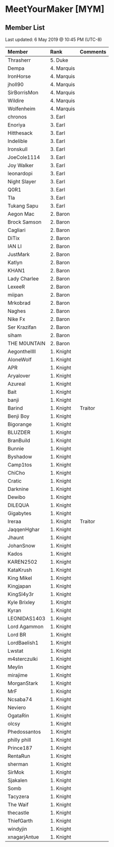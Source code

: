 <!-- TITLE: Mym -->

# MeetYourMaker [MYM]
## Member List

Last updated: 6 May 2019 @ 10:45 PM (UTC-8)

Member | Rank | Comments
:--- | :--- | :---
Thrasherr | 5. Duke | 
Dempa | 4. Marquis | 
IronHorse | 4. Marquis | 
jholl90 | 4. Marquis | 
SirBorrisMon | 4. Marquis | 
Wildire | 4. Marquis | 
Wolfenheim | 4. Marquis | 
chronos | 3. Earl | 
Enoriya | 3. Earl | 
Hitthesack | 3. Earl | 
Indelible | 3. Earl | 
Ironskull | 3. Earl | 
JoeCole1114 | 3. Earl | 
Joy Walker | 3. Earl | 
leonardopi | 3. Earl | 
Night Slayer | 3. Earl | 
Q0R1 | 3. Earl | 
Tla | 3. Earl | 
Tukang Sapu | 3. Earl | 
Aegon Mac | 2. Baron | 
Brock Samson | 2. Baron | 
Cagliari | 2. Baron | 
DiTix | 2. Baron | 
IAN LI | 2. Baron | 
JustMark | 2. Baron | 
Katlyn | 2. Baron | 
KHAN1 | 2. Baron | 
Lady Charlee | 2. Baron | 
LexeeR | 2. Baron | 
miipan | 2. Baron | 
Mrkobrad | 2. Baron | 
Naghes | 2. Baron | 
Nike Fx | 2. Baron | 
Ser Krazifan | 2. Baron | 
siham | 2. Baron | 
THE M0UNTAIN | 2. Baron | 
AegontheIIII | 1. Knight | 
AloneWolf | 1. Knight | 
APR | 1. Knight | 
Aryalover | 1. Knight | 
Azureal | 1. Knight | 
Bait | 1. Knight | 
banji | 1. Knight | 
Barind | 1. Knight | Traitor
Benji Boy | 1. Knight | 
Bigorange | 1. Knight | 
BLUZDER | 1. Knight | 
BranBuild | 1. Knight | 
Bunnie | 1. Knight | 
Byshadow | 1. Knight | 
Camp1tos | 1. Knight | 
ChiCho | 1. Knight | 
Cratic | 1. Knight | 
Darknine | 1. Knight | 
Dewibo | 1. Knight | 
DILEQUA | 1. Knight | 
Gigabytes | 1. Knight | 
Ireraa | 1. Knight | Traitor
JaqqenHghar | 1. Knight | 
Jhaunt | 1. Knight | 
JohanSnow | 1. Knight | 
Kados | 1. Knight | 
KAREN2502 | 1. Knight | 
KataKrush | 1. Knight | 
King Mikel | 1. Knight | 
Kingjapan | 1. Knight | 
KingSl4y3r | 1. Knight | 
Kyle Brixley | 1. Knight | 
Kyran | 1. Knight | 
LEONIDAS1403 | 1. Knight | 
Lord Agammon | 1. Knight | 
Lord BR | 1. Knight | 
LordBaelish1 | 1. Knight | 
Lwstat | 1. Knight | 
m4sterczulki | 1. Knight | 
Meylin | 1. Knight | 
mirajime | 1. Knight | 
MorganStark | 1. Knight | 
MrF | 1. Knight | 
Ncsaba74 | 1. Knight | 
Neviero | 1. Knight | 
OgataRin | 1. Knight | 
olcsy | 1. Knight | 
Phedossantos | 1. Knight | 
philly phill | 1. Knight | 
Prince187 | 1. Knight | 
RentaRun | 1. Knight | 
sherman | 1. Knight | 
SirMok | 1. Knight | 
Sjakalen | 1. Knight | 
Somb | 1. Knight | 
Tacyzera | 1. Knight | 
The Waif | 1. Knight | 
thecastle | 1. Knight | 
ThiefGarth | 1. Knight | 
windyjin | 1. Knight | 
xnagarjAntue | 1. Knight | 
